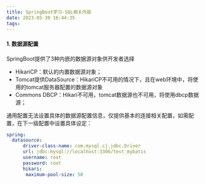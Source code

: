 ```yaml
---
title: SpringBoot学习-SQL相关内容
date: 2023-05-30 16:44:35
tags:
---
```


#### 1. 数据源配置

SpringBoot提供了3种内嵌的数据源对象供开发者选择

* HikariCP：默认的内置数据源对象；
* Tomcat提供DataSource：HikariCP不可用的情况下，且在web环境中，将使用的tomcat服务器配置的数据源对象
* Commons DBCP：Hikari不可用，tomcat数据源也不可用，将使用dbcp数据源；

通用配置无法设置具体的数据源配置信息，仅提供基本的连接相关配置，如需配置，在下一级配置中设置具体设定：

```yaml
spring:
  datasource:
      driver-class-name: com.mysql.cj.jdbc.Driver
      url: jdbc:mysql://localhost:3306/test_mybatis
      username: root
      password: root
      hikari:
       maximum-pool-size: 50
```

